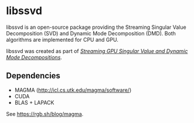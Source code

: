 # libssvd
libssvd is an open-source package providing the Streaming Singular Value Decomposition (SVD) and Dynamic Mode Decomposition (DMD). Both algorithms are implemented for CPU and GPU.

libssvd was created as part of [*Streaming GPU Singular Value and Dynamic Mode Decompositions*](https://arxiv.org/abs/1612.07875).

## Dependencies
- MAGMA (http://icl.cs.utk.edu/magma/software/)
- CUDA
- BLAS + LAPACK

See https://rgb.sh/blog/magma.

